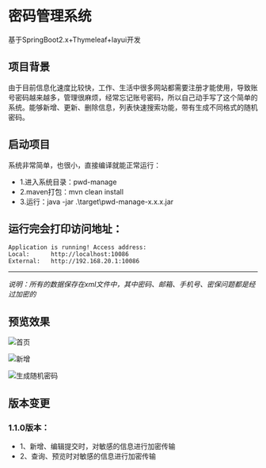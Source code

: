 # 密码管理系统
基于SpringBoot2.x+Thymeleaf+layui开发

## 项目背景
由于目前信息化速度比较快，工作、生活中很多网站都需要注册才能使用，导致账号密码越来越多，管理很麻烦，经常忘记账号密码，所以自己动手写了这个简单的系统。能够新增、更新、删除信息，列表快速搜索功能，带有生成不同格式的随机密码。

## 启动项目
系统非常简单，也很小，直接编译就能正常运行：
- 1.进入系统目录：pwd-manage
- 2.maven打包：mvn clean install
- 3.运行：java -jar .\target\pwd-manage-x.x.x.jar

运行完会打印访问地址：
---------------------------------------------------------
	Application is running! Access address:
	Local:		http://localhost:10086
	External:	http://192.168.20.1:10086
---------------------------------------------------------

*说明：所有的数据保存在xml文件中，其中密码、邮箱、手机号、密保问题都是经过加密的*

## 预览效果
![首页](https://github.com/QaingLiu/pwd-manage/tree/master/img/index.png)

![新增](https://github.com/QaingLiu/pwd-manage/tree/master/img/add.png)

![生成随机密码](https://github.com/QaingLiu/pwd-manage/tree/master/img/ramPwd.png)

## 版本变更
### 1.1.0版本：
- 1、新增、编辑提交时，对敏感的信息进行加密传输
- 2、查询、预览时对敏感的信息进行加密传输
